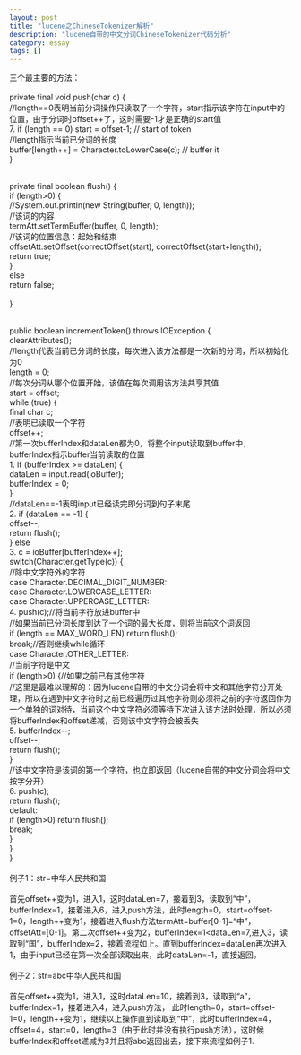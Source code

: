 ```yaml
---
layout: post
title: "lucene之ChineseTokenizer解析"
description: "lucene自带的中文分词ChineseTokenizer代码分析"
category: essay
tags: []
---
```




三个最主要的方法：</br></br>
private final void push(char c) {</br>
        //length==0表明当前分词操作只读取了一个字符，start指示该字符在input中的位置，由于分词时offset++了，这时需要-1才是正确的start值</br>
       7. if (length == 0) start = offset-1;            // start of token</br>
        //length指示当前已分词的长度</br>
        buffer[length++] = Character.toLowerCase(c);  // buffer it</br>
}</br></br>

private final boolean flush() {</br>
        if (length>0) {</br>
            //System.out.println(new String(buffer, 0, length));</br>
          //该词的内容</br>
          termAtt.setTermBuffer(buffer, 0, length);</br>
          //该词的位置信息：起始和结束</br>
          offsetAtt.setOffset(correctOffset(start), correctOffset(start+length));</br>
          return true;</br>
        }</br>
        else</br>
            return false;</br></br>
}</br></br>

public boolean incrementToken() throws IOException {</br>
        clearAttributes();</br>
        //length代表当前已分词的长度，每次进入该方法都是一次新的分词，所以初始化为0</br>
        length = 0;</br>
        //每次分词从哪个位置开始，该值在每次调用该方法共享其值</br>
        start = offset;</br>
        while (true) {</br>
            final char c;</br>
            //表明已读取一个字符</br>
            offset++;</br>
            //第一次bufferIndex和dataLen都为0，将整个input读取到buffer中，bufferIndex指示buffer当前读取的位置</br>
          1.  if (bufferIndex >= dataLen) {</br>
                dataLen = input.read(ioBuffer);</br>
                bufferIndex = 0;</br>
            }</br>
            //dataLen==-1表明input已经读完即分词到句子末尾</br>
          2.  if (dataLen == -1) {</br>
              offset--;</br>
              return flush();</br>
            } else</br>
          3.      c = ioBuffer[bufferIndex++];</br>
            switch(Character.getType(c)) {</br>
            //除中文字符外的字符</br>
            case Character.DECIMAL_DIGIT_NUMBER:</br>
            case Character.LOWERCASE_LETTER:</br>
            case Character.UPPERCASE_LETTER:</br>
           4.     push(c);//将当前字符放进buffer中</br>
                //如果当前已分词长度到达了一个词的最大长度，则将当前这个词返回</br>
                if (length == MAX_WORD_LEN) return flush();</br>
                break;//否则继续while循环</br>
            case Character.OTHER_LETTER:</br>
                //当前字符是中文</br>
                if (length>0) {//如果之前已有其他字符</br>
                    //这里是最难以理解的：因为lucene自带的中文分词会将中文和其他字符分开处理，所以在遇到中文字符时之前已经遍历过其他字符则必须将之前的字符返回作为一个单独的词对待，当前这个中文字符必须等待下次进入该方法时处理，所以必须将bufferIndex和offset递减，否则该中文字符会被丢失</br>
           5.      bufferIndex--;</br>
                    offset--;</br>
                    return flush();</br>
                }</br>
                //该中文字符是该词的第一个字符，也立即返回（lucene自带的中文分词会将中文按字分开）</br>
          6.    push(c);</br>
                return flush();</br>
            default:</br>
                if (length>0) return flush();</br>
                break;</br>
            }</br>
        }</br>
} </br></br>
例子1：str=中华人民共和国</br></br>
首先offset++变为1，进入1，这时dataLen=7，接着到3，读取到“中”，bufferIndex=1，接着进入6，进入push方法，此时length=0，start=offset-1=0，length++变为1，接着进入flush方法termAtt=buffer[0-1]=“中”，offsetAtt=[0-1]。第二次offset++变为2，bufferIndex=1<dataLen=7,进入3，读取到“国”，bufferIndex=2，接着流程如上。直到bufferIndex=dataLen再次进入1，由于input已经在第一次全部读取出来，此时dataLen=-1，直接返回。</br></br>
例子2：str=abc中华人民共和国</br></br>
首先offset++变为1，进入1，这时dataLen=10，接着到3，读取到“a”，bufferIndex=1，接着进入4，进入push方法， 此时length=0，start=offset-1=0，length++变为1，继续以上操作直到读取到“中”，此时bufferIndex=4，offset=4，start=0，length=3（由于此时并没有执行push方法），这时候bufferIndex和offset递减为3并且将abc返回出去，接下来流程如例子1.
